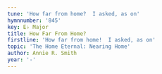```yaml
---
tune: 'How far from home?  I asked, as on'
hymnnumber: '845'
key: E♭ Major
title: How Far From Home?
firstline: 'How far from home!  I asked, as on'
topic: 'The Home Eternal: Nearing Home'
author: Annie R. Smith
year: '-'
---
```

